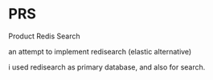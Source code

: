 # PRS

Product Redis Search

an attempt to implement redisearch (elastic alternative)

i used redisearch as primary database, and also for search.